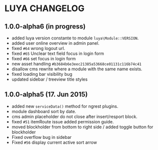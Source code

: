 LUYA CHANGELOG
==============

1.0.0-alpha6 (in progress)
--------------------------
- added luya version constante to module `luya\Module::VERSION`.
- added user online overview in admin panel.
- fixed `#64` wrong logout url.
- fixed `#65` Unclear text field focus in login form
- fixed `#66` set focus in login form
- new asset handling `#b3684b6e3eec21385a53668ce01131c116b74c41`
- disallow cms rewrite where a module with the same name exists.
- fixed loading bar visibility bug
- updated sidebar / treeview title styles

1.0.0-alpha5 (17. Jun 2015)
-------------------------------
- added new `serviceData()` method for ngrest plugins.
- module dashboard sort by date.
- cms admin placeholder do not close after insert/resport block.
- fixed `#51` itemRoute issue added permission guide.
- moved blockholder from bottom to right side / added toggle button for blockholder
- Fixed overflow bug in sidebar
- Fixed `#56` display current active sort arrow
